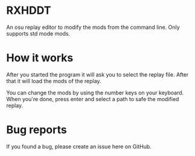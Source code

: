 # RXHDDT
An osu replay editor to modify the mods from the command line. Only supports std mode mods.

# How it works

After you started the program it will ask you to select the replay file. After that it will load the mods of the replay.

You can change the mods by using the number keys on your keyboard. When you're done, press enter and select a path to safe the modified replay.

# Bug reports

If you found a bug, please create an issue here on GitHub.

